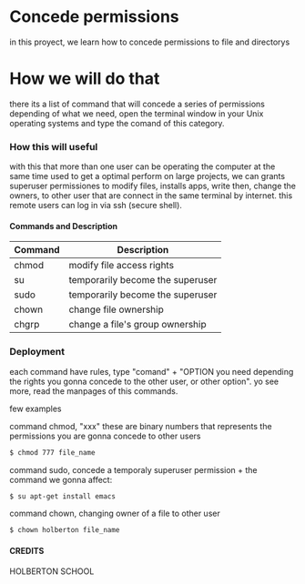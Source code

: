 # Concede permissions


in this proyect, we learn how to concede permissions to file and directorys
# How we will do that

there its a list of command that will concede a series of permissions depending of what we need, open the terminal window in your Unix operating systems and type the comand of this category.


### How this will useful

with this that more than one user can be operating the computer at the same time used to get a optimal perform on large projects, we can grants superuser permissiones to modify files, installs apps, write then, change the owners, to other user that are connect in the same terminal by internet. this remote users can log in via ssh (secure shell).

#### Commands and Description ####


| Command | Description |
| ------ | ------ |
| chmod | modify file access rights |
| su | temporarily become the superuser |
| sudo | temporarily become the superuser |
| chown | change file ownership |
| chgrp| change a file's group ownership |



### Deployment

each command have rules, type "comand" + "OPTION you need depending the rights you gonna concede to the other user, or other option".
yo see more, read the manpages of this commands.

few examples

command chmod, "xxx" these are binary numbers that represents the permissions you are gonna concede to other users
```sh
$ chmod 777 file_name
```

command sudo,  concede a temporaly superuser permission + the command we gonna affect:
```sh
$ su apt-get install emacs
```

command chown, changing owner of a file to other user
```sh
$ chown holberton file_name
```
#### CREDITS

HOLBERTON SCHOOL